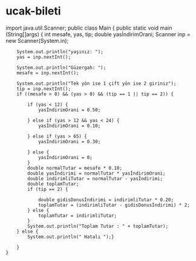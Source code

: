 # ucak-bileti
import java.util.Scanner;
public class Main {
    public static void main (String[]args) {
        int mesafe, yas, tip;
        double yasİndirimOrani;
        Scanner inp = new Scanner(System.in);

        System.out.println("yaşınız: ");
        yas = inp.nextInt();

        System.out.println("Güzergah: ");
        mesafe = inp.nextInt();

        System.out.println("Tek yön ise 1 çift yön ise 2 giriniz");
        tip = inp.nextInt();
        if ((mesafe > 0) && (yas > 0) && (tip == 1 || tip == 2)) {

            if (yas < 12) {
                yasİndirimOrani = 0.50;

            } else if (yas > 12 && yas < 24) {
                yasİndirimOrani = 0.10;

            } else if (yas > 65) {
                yasİndirimOrani = 0.30;

            } else {
                yasİndirimOrani = 0;
            }
            double normalTutar = mesafe * 0.10;
            double yasİndirimi = normalTutar * yasİndirimOrani;
            double indirimliTutar = normalTutar - yasİndirimi;
            double toplamTutar;
            if (tip == 2) {

                double gidisDonusİndirimi = indirimliTutar * 0.20;
                toplamTutar = (indirimliTutar - gidisDonusİndirimi) * 2;
            } else {
                toplamTutar = indirimliTutar;
            }
            System.out.println("Toplam Tutar : " + toplamTutar);
        } else {
            System.out.println(" Hatalı ");}

        }
    }
